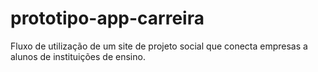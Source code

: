 # prototipo-app-carreira
Fluxo de utilização de um site de projeto social que conecta empresas a alunos de instituições de ensino.
